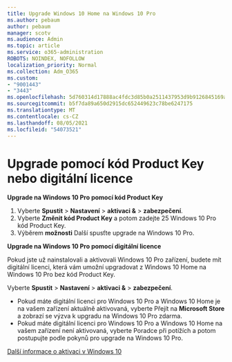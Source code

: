```yaml
---
title: Upgrade Windows 10 Home na Windows 10 Pro
ms.author: pebaum
author: pebaum
manager: scotv
ms.audience: Admin
ms.topic: article
ms.service: o365-administration
ROBOTS: NOINDEX, NOFOLLOW
localization_priority: Normal
ms.collection: Adm_O365
ms.custom:
- "9001443"
- "3443"
ms.openlocfilehash: 5d760314d17888ac4fdc3d85b0a2511437953d9b9126845169acd3fe486e55b6
ms.sourcegitcommit: b5f7da89a650d2915dc652449623c78be6247175
ms.translationtype: MT
ms.contentlocale: cs-CZ
ms.lasthandoff: 08/05/2021
ms.locfileid: "54073521"
---
```

# <a name="upgrade-using-either-a-product-key-or-a-digital-license"></a>Upgrade pomocí kód Product Key nebo digitální licence

**Upgrade na Windows 10 Pro pomocí kód Product Key**

1. Vyberte **Spustit**  >  **Nastavení**  >  **aktivaci &**  >  **zabezpečení**.
2. Vyberte **Změnit kód Product Key** a potom zadejte 25 Windows 10 Pro kód Product Key.
3. Výběrem **možnosti** Další spusťte upgrade na Windows 10 Pro.

**Upgrade na Windows 10 Pro pomocí digitální licence**

Pokud jste už nainstalovali a aktivovali Windows 10 Pro zařízení, budete mít digitální licenci, která vám umožní upgradovat z Windows 10 Home na Windows 10 Pro bez kód Product Key.

Vyberte **Spustit**  >  **Nastavení**  >  **aktivaci &**  >  **zabezpečení**.

- Pokud máte digitální licenci pro Windows 10 Pro a Windows 10 Home je na vašem zařízení aktuálně aktivovaná, vyberte Přejít na **Microsoft Store** a zobrazí se výzva k upgradu na Windows 10 Pro zdarma.
- Pokud máte digitální licenci pro Windows 10 Pro a Windows 10 Home na vašem zařízení není aktivovaná, vyberte Poradce při potížích a potom postupujte podle pokynů pro upgrade na Windows 10 Pro. 

[Další informace o aktivaci v Windows 10](https://support.microsoft.com/help/12440)